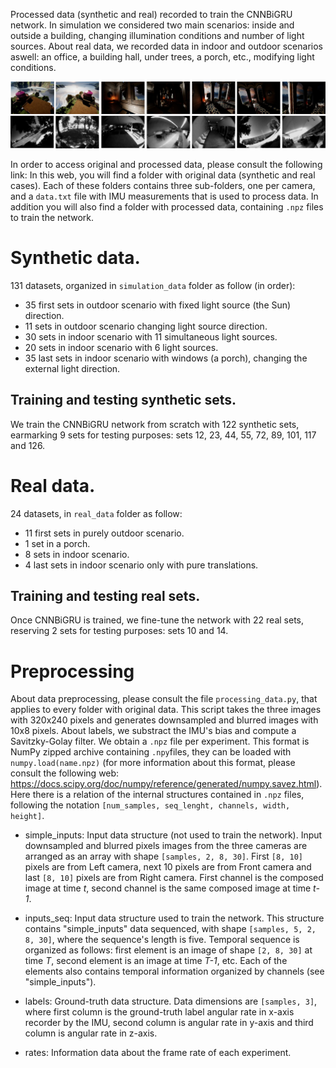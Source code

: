 
Processed data (synthetic and real) recorded to train the CNNBiGRU network. In simulation we considered two main scenarios: inside and outside a building, changing illumination conditions and number of light sources. About real data, we recorded data in indoor and outdoor scenarios aswell: an office, a building hall, under trees, a porch, etc., modifying light conditions.

![Datasets](../.github/datasets.png)

In order to access original and processed data, please consult the following link:
In this web, you will find a folder with original data (synthetic and real cases). Each of these folders contains three sub-folders, one per camera, and a `data.txt` file with IMU measurements that is used to process data. In addition you will also find a folder with processed data, containing `.npz` files to train the network.

# Synthetic data.

131 datasets, organized in `simulation_data` folder as follow (in order):

- 35 first sets in outdoor scenario with fixed light source (the Sun) direction.
- 11 sets in outdoor scenario changing light source direction.
- 30 sets in indoor scenario with 11 simultaneous light sources.
- 20 sets in indoor scenario with 6 light sources. 
- 35 last sets in indoor scenario with windows (a porch), changing the external light direction.


## Training and testing synthetic sets.

We train the CNNBiGRU network from scratch with 122 synthetic sets, earmarking 9 sets for testing purposes: sets 12, 23, 44, 55, 72, 89, 101, 117 and 126. 


# Real data.

24 datasets, in `real_data` folder as follow:


- 11 first sets in purely outdoor scenario.
- 1 set in a porch.
- 8 sets in indoor scenario.
- 4 last sets in indoor scenario only with pure translations.

## Training and testing real sets.

Once CNNBiGRU is trained, we fine-tune the network with 22 real sets, reserving 2 sets for testing purposes: sets 10 and 14. 


# Preprocessing

About data preprocessing, please consult the file `processing_data.py`, that applies to every folder with original data. This script takes the three images with 320x240 pixels and generates downsampled and blurred images with 10x8 pixels. About labels, we substract the IMU's bias and compute a Savitzky-Golay filter. We obtain a `.npz` file per experiment. This format is NumPy zipped archive containing `.npy`files, they can be loaded with `numpy.load(name.npz)` (for more information about this format, please consult the following web: https://docs.scipy.org/doc/numpy/reference/generated/numpy.savez.html). Here there is a relation of the internal structures contained in `.npz` files, following the notation `[num_samples, seq_lenght, channels, width, height]`.


- simple_inputs: 
Input data structure (not used to train the network). Input downsampled and blurred pixels images from the three cameras are arranged as an array with shape `[samples, 2, 8, 30]`. First `[8, 10]` pixels are from Left camera, next 10 pixels are from
Front camera and last `[8, 10]` pixels are from Right camera. First channel is the composed image at time *t*, second channel is
the same composed image at time *t-1*.

- inputs_seq:
Input data structure used to train the network. This structure contains "simple_inputs" data sequenced, with shape `[samples, 5, 2, 8, 30]`, where the sequence's length is five. Temporal sequence is organized as follows: first element is an image of shape `[2, 8, 30]`  at time *T*, second element is an image at time *T-1*, etc. Each of the elements also contains temporal information organized by channels (see "simple_inputs").

- labels:
Ground-truth data structure. Data dimensions are `[samples, 3]`, where first column is the ground-truth label angular rate in x-axis recorder by the IMU, second column is angular rate in y-axis and third column is angular rate in z-axis.

- rates:
Information data about the frame rate of each experiment.




